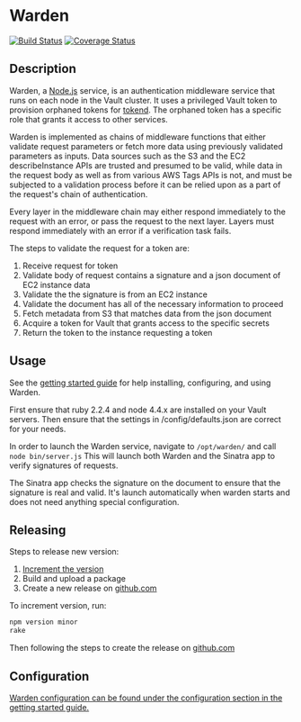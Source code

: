 # Warden

[![Build Status](https://travis-ci.org/rapid7/warden.svg?branch=master)](https://travis-ci.org/rapid7/warden)
[![Coverage Status](https://coveralls.io/repos/github/rapid7/warden/badge.svg?branch=master)](https://coveralls.io/github/rapid7/warden?branch=master)

## Description

Warden, a [Node.js][] service, is an authentication middleware service that runs on each node in the Vault
cluster. It uses a privileged Vault token to provision orphaned tokens for [tokend][].
The orphaned token has a specific role that grants it access to other services.

Warden is implemented as chains of middleware functions that either validate
request parameters or fetch more data using previously validated parameters as
inputs. Data sources such as the S3 and the EC2 describeInstance APIs are trusted
and presumed to be valid, while data in the request body as well as from various
AWS Tags APIs is not, and must be subjected to a validation process before it can
be relied upon as a part of the request's chain of authentication.

Every layer in the middleware chain may either respond immediately to the request
with an error, or pass the request to the next layer. Layers must respond
immediately with an error if a verification task fails.

The steps to validate the request for a token are:


1. Receive request for token
2. Validate body of request contains a signature and a json document of EC2 instance data
3. Validate the the signature is from an EC2 instance
4. Validate the document has all of the necessary information to proceed
5. Fetch metadata from S3 that matches data from the json document
6. Acquire a token for Vault that grants access to the specific secrets
7. Return the token to the instance requesting a token

## Usage

See the [getting started guide][gsg] for help installing, configuring, and
using Warden.

First ensure that ruby 2.2.4 and node 4.4.x are installed on your Vault servers.
Then ensure that the settings in /config/defaults.json are correct for your needs.

In order to launch the Warden service, navigate to ```/opt/warden/``` and call ```node bin/server.js```
This will launch both Warden and the Sinatra app to verify signatures of requests.

The Sinatra app checks the signature on the document to ensure that the signature is real and valid.
It's launch automatically when warden starts and does not need anything special configuration.

## Releasing
Steps to release new version:


1. [Increment the version][npm-version]
2. Build and upload a package
3. Create a new release on [github.com]

To increment version, run:
~~~bash
npm version minor
rake
~~~

Then following the steps to create the release on [github.com]

## Configuration

[Warden configuration can be found under the configuration section in the getting started guide.][gsg]



[Node.js]: https://nodejs.org/en/
[tokend]: https://github.com/rapid7/tokend
[gsg]: ./docs/getting-started/
[npm-version]: https://docs.npmjs.com/cli/version
[github.com]: https://www.github.com
